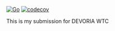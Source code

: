 [![Go](https://github.com/fahminlb33/devoria1-wtc-backend/actions/workflows/go.yml/badge.svg)](https://github.com/fahminlb33/devoria1-wtc-backend/actions/workflows/go.yml)
[![codecov](https://codecov.io/gh/fahminlb33/devoria1-wtc-backend/branch/master/graph/badge.svg?token=hRNbJKqQgM)](https://codecov.io/gh/fahminlb33/devoria1-wtc-backend)

This is my submission for DEVORIA WTC
